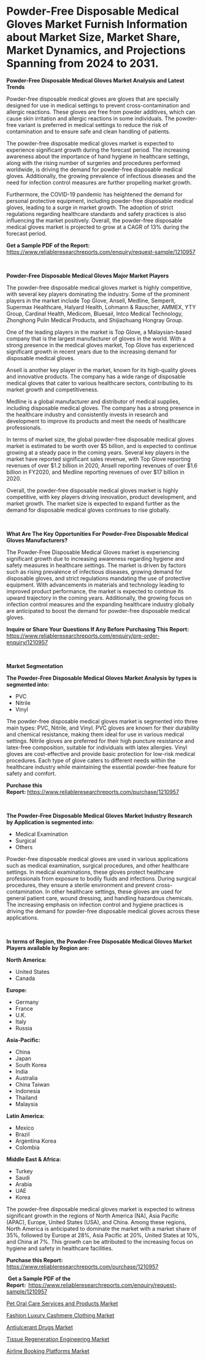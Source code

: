 <p><h1>Powder-Free Disposable Medical Gloves Market Furnish Information about Market Size, Market Share, Market Dynamics, and Projections Spanning from 2024 to 2031.</h1></p><p><strong>Powder-Free Disposable Medical Gloves Market Analysis and Latest Trends</strong></p>
<p><p>Powder-free disposable medical gloves are gloves that are specially designed for use in medical settings to prevent cross-contamination and allergic reactions. These gloves are free from powder additives, which can cause skin irritation and allergic reactions in some individuals. The powder-free variant is preferred in medical settings to reduce the risk of contamination and to ensure safe and clean handling of patients.</p><p>The powder-free disposable medical gloves market is expected to experience significant growth during the forecast period. The increasing awareness about the importance of hand hygiene in healthcare settings, along with the rising number of surgeries and procedures performed worldwide, is driving the demand for powder-free disposable medical gloves. Additionally, the growing prevalence of infectious diseases and the need for infection control measures are further propelling market growth.</p><p>Furthermore, the COVID-19 pandemic has heightened the demand for personal protective equipment, including powder-free disposable medical gloves, leading to a surge in market growth. The adoption of strict regulations regarding healthcare standards and safety practices is also influencing the market positively. Overall, the powder-free disposable medical gloves market is projected to grow at a CAGR of 13% during the forecast period.</p></p>
<p><strong>Get a Sample PDF of the Report:&nbsp;</strong> <a href="https://www.reliableresearchreports.com/enquiry/request-sample/1210957">https://www.reliableresearchreports.com/enquiry/request-sample/1210957</a></p>
<p>&nbsp;</p>
<p><strong>Powder-Free Disposable Medical Gloves Major Market Players</strong></p>
<p><p>The powder-free disposable medical gloves market is highly competitive, with several key players dominating the industry. Some of the prominent players in the market include Top Glove, Ansell, Medline, Semperit, Supermax Healthcare, Halyard Health, Lohmann & Rauscher, AMMEX, YTY Group, Cardinal Health, Medicom, Bluesail, Intco Medical Technology, Zhonghong Pulin Medical Products, and Shijiazhuang Hongray Group.</p><p>One of the leading players in the market is Top Glove, a Malaysian-based company that is the largest manufacturer of gloves in the world. With a strong presence in the medical gloves market, Top Glove has experienced significant growth in recent years due to the increasing demand for disposable medical gloves.</p><p>Ansell is another key player in the market, known for its high-quality gloves and innovative products. The company has a wide range of disposable medical gloves that cater to various healthcare sectors, contributing to its market growth and competitiveness.</p><p>Medline is a global manufacturer and distributor of medical supplies, including disposable medical gloves. The company has a strong presence in the healthcare industry and consistently invests in research and development to improve its products and meet the needs of healthcare professionals.</p><p>In terms of market size, the global powder-free disposable medical gloves market is estimated to be worth over $5 billion, and is expected to continue growing at a steady pace in the coming years. Several key players in the market have reported significant sales revenue, with Top Glove reporting revenues of over $1.2 billion in 2020, Ansell reporting revenues of over $1.6 billion in FY2020, and Medline reporting revenues of over $17 billion in 2020.</p><p>Overall, the powder-free disposable medical gloves market is highly competitive, with key players driving innovation, product development, and market growth. The market size is expected to expand further as the demand for disposable medical gloves continues to rise globally.</p></p>
<p>&nbsp;</p>
<p><strong>What Are The Key Opportunities For Powder-Free Disposable Medical Gloves Manufacturers?</strong></p>
<p><p>The Powder-Free Disposable Medical Gloves market is experiencing significant growth due to increasing awareness regarding hygiene and safety measures in healthcare settings. The market is driven by factors such as rising prevalence of infectious diseases, growing demand for disposable gloves, and strict regulations mandating the use of protective equipment. With advancements in materials and technology leading to improved product performance, the market is expected to continue its upward trajectory in the coming years. Additionally, the growing focus on infection control measures and the expanding healthcare industry globally are anticipated to boost the demand for powder-free disposable medical gloves.</p></p>
<p><strong>Inquire or Share Your Questions If Any Before Purchasing This Report:</strong> <a href="https://www.reliableresearchreports.com/enquiry/pre-order-enquiry/1210957">https://www.reliableresearchreports.com/enquiry/pre-order-enquiry/1210957</a></p>
<p>&nbsp;</p>
<p><strong>Market Segmentation</strong></p>
<p><strong>The Powder-Free Disposable Medical Gloves Market Analysis by types is segmented into:</strong></p>
<p><ul><li>PVC</li><li>Nitrile</li><li>Vinyl</li></ul></p>
<p><p>The powder-free disposable medical gloves market is segmented into three main types: PVC, Nitrile, and Vinyl. PVC gloves are known for their durability and chemical resistance, making them ideal for use in various medical settings. Nitrile gloves are preferred for their high puncture resistance and latex-free composition, suitable for individuals with latex allergies. Vinyl gloves are cost-effective and provide basic protection for low-risk medical procedures. Each type of glove caters to different needs within the healthcare industry while maintaining the essential powder-free feature for safety and comfort.</p></p>
<p><strong>Purchase this Report:&nbsp;</strong><a href="https://www.reliableresearchreports.com/purchase/1210957">https://www.reliableresearchreports.com/purchase/1210957</a></p>
<p>&nbsp;</p>
<p><strong>The Powder-Free Disposable Medical Gloves Market Industry Research by Application is segmented into:</strong></p>
<p><ul><li>Medical Examination</li><li>Surgical</li><li>Others</li></ul></p>
<p><p>Powder-free disposable medical gloves are used in various applications such as medical examination, surgical procedures, and other healthcare settings. In medical examinations, these gloves protect healthcare professionals from exposure to bodily fluids and infections. During surgical procedures, they ensure a sterile environment and prevent cross-contamination. In other healthcare settings, these gloves are used for general patient care, wound dressing, and handling hazardous chemicals. The increasing emphasis on infection control and hygiene practices is driving the demand for powder-free disposable medical gloves across these applications.</p></p>
<p>&nbsp;</p>
<p><strong>In terms of Region, the Powder-Free Disposable Medical Gloves Market Players available by Region are:</strong></p>
<p>
    <p> <strong> North America: </strong>
        <ul>
            <li>United States</li>
            <li>Canada</li>
        </ul>
        </p> 
    <p> <strong> Europe: </strong>
        <ul>
            <li>Germany</li>
            <li>France</li>
            <li>U.K.</li>
            <li>Italy</li>
            <li>Russia</li>
        </ul>
        </p> 
    <p> <strong> Asia-Pacific: </strong>
        <ul>
            <li>China</li>
            <li>Japan</li>
            <li>South Korea</li>
            <li>India</li>
            <li>Australia</li>
            <li>China Taiwan</li>
            <li>Indonesia</li>
            <li>Thailand</li>
            <li>Malaysia</li>
        </ul>
        </p> 
    <p> <strong> Latin America: </strong>
        <ul>
            <li>Mexico</li>
            <li>Brazil</li>
            <li>Argentina Korea</li>
            <li>Colombia</li>
        </ul>
        </p> 
    <p> <strong> Middle East & Africa: </strong>
        <ul>
            <li>Turkey</li>
            <li>Saudi</li>
            <li>Arabia</li>
            <li>UAE</li>
            <li>Korea</li>
        </ul>
    </p>
    </p>
<p><p>The powder-free disposable medical gloves market is expected to witness significant growth in the regions of North America (NA), Asia Pacific (APAC), Europe, United States (USA), and China. Among these regions, North America is anticipated to dominate the market with a market share of 35%, followed by Europe at 28%, Asia Pacific at 20%, United States at 10%, and China at 7%. This growth can be attributed to the increasing focus on hygiene and safety in healthcare facilities.</p></p>
<p><strong>Purchase this Report: </strong><a href="https://www.reliableresearchreports.com/purchase/1210957">https://www.reliableresearchreports.com/purchase/1210957</a></p>
<p>&nbsp;<strong>Get a Sample PDF of the Report:&nbsp;&nbsp;</strong><a href="https://www.reliableresearchreports.com/enquiry/request-sample/1210957">https://www.reliableresearchreports.com/enquiry/request-sample/1210957</a></p>
<p><strong></strong></p>
<p><p><a href="https://medium.com/@ruthmorales25/pet-oral-care-services-and-products-market-outlook-industry-overview-and-forecast-2024-to-2031-490dc6bbd62f">Pet Oral Care Services and Products Market</a></p><p><a href="https://medium.com/@deniseharvey70/decoding-fashion-luxury-cashmere-clothing-market-metrics-market-share-trends-and-growth-patterns-05c09e5447a2">Fashion Luxury Cashmere Clothing Market</a></p><p><a href="https://medium.com/@anamariaagolli86/antiulcerant-drugs-market-insights-into-market-cagr-market-trends-and-growth-strategies-219af3195367">Antiulcerant Drugs Market</a></p><p><a href="https://medium.com/@anamariaagolli86/analyzing-tissue-regeneration-engineering-market-global-industry-perspective-and-forecast-2024-to-ebda2a951634">Tissue Regeneration Engineering Market</a></p><p><a href="https://medium.com/@drakesporer988/airline-booking-platforms-market-competitive-analysis-market-trends-and-forecast-to-2031-1bc63b3c768d">Airline Booking Platforms Market</a></p></p>